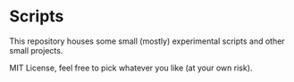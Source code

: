 # Scripts 

This repository houses some small (mostly) experimental scripts and other small projects.

MIT License, feel free to pick whatever you like (at your own risk).
